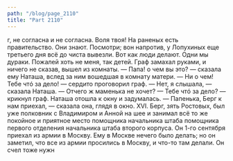 ```yaml
---
path: "/blog/page_2110"
title: "Part 2110"
---
```


г, не согласна и не согласна. Воля твоя! На раненых есть правительство. Они знают. Посмотри; вон напротив, у Лопухиных еще третьего дня всё до чиста вывезли. Вот как люди делают. Одни мы дураки. Пожалей хоть не меня, так детей.
Граф замахал руками, и ничего не сказав, вышел из комнаты.
— Папа! о чем вы это? — сказала ему Наташа, вслед за ним вошедшая в комнату матери.
— Ни о чем! Тебе чтó за дело! — сердито проговорил граф.
— Нет, я слышала, — сказала Наташа. — Отчего ж маменька не хочет?
— Тебе чтó за дело? — крикнул граф. Наташа отошла к окну и задумалась.
— Папенька, Берг к нам приехал, — сказала она, глядя в окно.
XVI.
Берг, зять Ростовых, был уже полковник с Владимиром и Анной на шее и занимал всё то же покойное и приятное место помощника начальника штаба помощника первого отделения начальника штаба второго корпуса.
Он 1-го сентября приехал из армии в Москву.
Ему в Москве нечего было делать; но он заметил, что все из армии просились в Москву, и что-то там делали. Он счел тоже нужн

